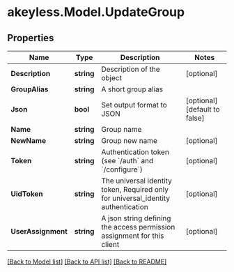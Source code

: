 # akeyless.Model.UpdateGroup

## Properties

Name | Type | Description | Notes
------------ | ------------- | ------------- | -------------
**Description** | **string** | Description of the object | [optional] 
**GroupAlias** | **string** | A short group alias | 
**Json** | **bool** | Set output format to JSON | [optional] [default to false]
**Name** | **string** | Group name | 
**NewName** | **string** | Group new name | [optional] 
**Token** | **string** | Authentication token (see &#x60;/auth&#x60; and &#x60;/configure&#x60;) | [optional] 
**UidToken** | **string** | The universal identity token, Required only for universal_identity authentication | [optional] 
**UserAssignment** | **string** | A json string defining the access permission assignment for this client | [optional] 

[[Back to Model list]](../README.md#documentation-for-models) [[Back to API list]](../README.md#documentation-for-api-endpoints) [[Back to README]](../README.md)

